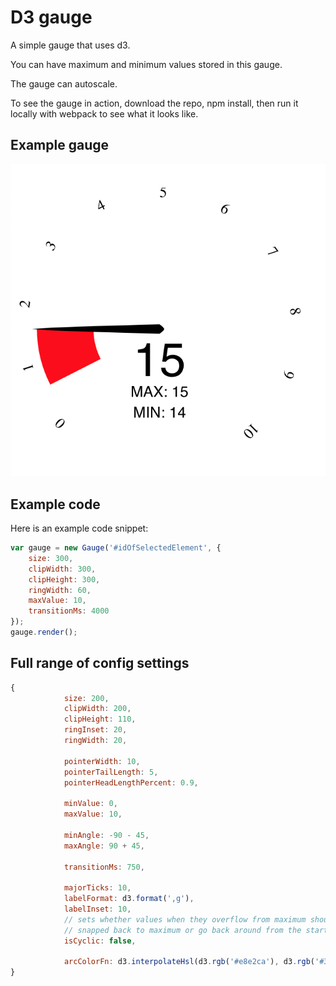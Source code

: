 # D3 gauge

A simple gauge that uses d3.

You can have maximum and minimum values stored in this gauge.

The gauge can autoscale.

To see the gauge in action, download the repo, npm install, then run it locally with webpack to see what it looks like.

## Example gauge

![an example gauge image not here](gaugeexample.png)

## Example code

Here is an example code snippet:

```javascript
var gauge = new Gauge('#idOfSelectedElement', {
    size: 300,
    clipWidth: 300,
    clipHeight: 300,
    ringWidth: 60,
    maxValue: 10,
    transitionMs: 4000
});
gauge.render();
```

## Full range of config settings

```javascript
{
            size: 200,
            clipWidth: 200,
            clipHeight: 110,
            ringInset: 20,
            ringWidth: 20,

            pointerWidth: 10,
            pointerTailLength: 5,
            pointerHeadLengthPercent: 0.9,

            minValue: 0,
            maxValue: 10,

            minAngle: -90 - 45,
            maxAngle: 90 + 45,

            transitionMs: 750,

            majorTicks: 10,
            labelFormat: d3.format(',g'),
            labelInset: 10,
            // sets whether values when they overflow from maximum should be
            // snapped back to maximum or go back around from the start
            isCyclic: false,

            arcColorFn: d3.interpolateHsl(d3.rgb('#e8e2ca'), d3.rgb('#3e6c0a'))
}
```
